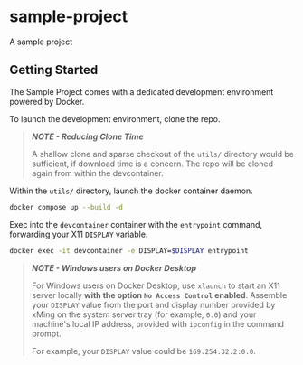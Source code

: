 # sample-project
A sample project

## Getting Started
The Sample Project comes with a dedicated development environment powered by Docker.

To launch the development environment, clone the repo. 

> **_NOTE - Reducing Clone Time_**
> 
> A shallow clone and sparse checkout of the `utils/` directory would be sufficient, if download time is a concern. The repo will be cloned again from within the devcontainer.

Within the `utils/` directory, launch the docker container daemon.

```sh
docker compose up --build -d
```

Exec into the `devcontainer` container with the `entrypoint` command, forwarding your X11 `DISPLAY` variable.

```sh
docker exec -it devcontainer -e DISPLAY=$DISPLAY entrypoint
```

> **_NOTE - Windows users on Docker Desktop_**
> 
> For Windows users on Docker Desktop, use `xlaunch` to start an X11 server locally **with the option `No Access Control` enabled**.
> Assemble your `DISPLAY` value from the port and display number provided by xMing on the system server tray (for example, `0.0`) and your machine's local IP address, provided with `ipconfig` in the command prompt.
> 
> For example, your `DISPLAY` value could be `169.254.32.2:0.0`.
